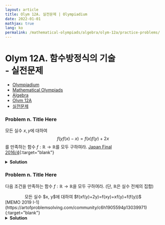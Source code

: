 ```yaml
---
layout: article
title: Olym 12A. 실전문제 | Olympiadium
date: 2022-01-01
mathjax: true
lang: ko
permalink: /mathematical-olympiads/algebra/olym-12a/practice-problems/
---
```

# Olym 12A. 함수방정식의 기술 <br> <ssup> - 실전문제</ssup>

<ul class="breadcrumb">
	<li><a href="{{ site.homeurl }}">Olympiadium</a></li> 
	<li><a href="{{ site.homeurl }}mathematical-olympiads/">Mathematical Olympiads</a></li> 
	<li><a href="{{ site.homeurl }}mathematical-olympiads/algebra/">Algebra</a></li> 
	<li><a href="{{ site.homeurl }}mathematical-olympiads/algebra/olym-12a/">Olym 12A</a></li> 
	<li><a href="{{ site.homeurl }}mathematical-olympiads/algebra/olym-12a/practice-problems/">실전문제</a></li>
</ul>

### Problem n. Title Here
<blueboard> 모든 실수 $x, y$에 대하여 $$f(yf(x)-x)=f(x)f(y)+2x$$를 만족하는 함수 $f: \mathbb{R} \rightarrow \mathbb{R}$를 모두 구하여라. </blueboard>
[Japan Final 2016/4](https://artofproblemsolving.com/community/c6h1198266p5878612){:target="blank"}
<pinkborder><details>
<summary><b>Solution</b></summary>
Solution Here. 
</details></pinkborder>

### Problem n. Title Here
<blueboard> 다음 조건을 만족하는 함수 $f: \mathbb{R} \rightarrow \mathbb{R}$을 모두 구하여라. (단, $\mathbb{R}$은 실수 전체의 집합)
  <center><ssbr/> 모든 실수 $x, y$에 대하여 $f(xf(y)+2y)=f(xy)+xf(y)+f(f(y))$ </center> </blueboard>
[MEMO 2019 I-1](https://artofproblemsolving.com/community/c6h1905594p13039971){:target="blank"}
<pinkborder><details>
<summary><b>Solution</b></summary>
Solution Here. 
</details></pinkborder>
